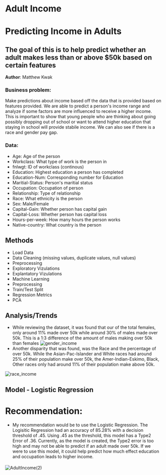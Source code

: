 # Adult Income


# Predicting Income in Adults
##  The goal of this is to help predict whether an adult makes less than or above $50k based on certain features

**Author**: Matthew Kwak

### Business problem:
Make predictions about income based off the data that is provided based on features provided. We are able to predict a person's income range and analyze if some factors are more influenced to receive a higher income. This is important to show that young people who are thinking about going possibly dropping out of school or want to attend higher education that staying in school will provide stabile income. We can also see if there is a race and gender pay gap. 

### Data:
- Age: Age of the person
- Workclass: What type of work is the person in
- fnlwgt: ID of workclass (continous)
- Education:	Highest education a person has completed
- Education-Num:	Corresponding number for Education
- Maritial-Status:	Person's maritial status
- Occupation:	Occupation of person
- Relationship:	Type of relationship 
- Race: What ethnicity is the person
- Sex:	Male/Female
- Capital-Gain: Whether person has capital gain
- Capital-Loss:	Whether person has capital loss
- Hours-per-week: How many hours the person works
- Native-country: What country is the person

## Methods
- Load Data
- Data Cleaning (missing values, duplicate values, null values)
- Preprocessing
- Exploratory Vizulations
- Explantatory Vizulations
- Machine Learning
- Preprocessing
- Train/Test Split
- Regression Metrics
- PCA

## Analysis/Trends
- While reviewing the dataset, it was found that our of the total females, only around 11% made over 50k while around 30% of males made over 50k. This is a 1:3 difference of the amount of males making over 50k than females
![gender_income](https://user-images.githubusercontent.com/109184607/193179542-67c44330-fab3-4e79-985d-e5a18ccea598.png)
- Another disparity that was found, was the Race and the percentage of over 50k. While the Asian-Pac-Islander and White races had around 25% of their population make over 50k, the Amer-Indian-Eskimo, Black, Other  races only had around 11% of their population make above 50k.

![race_income](https://user-images.githubusercontent.com/109184607/193179817-6dd9e1a4-7eff-4cfe-92cd-3abe0c503516.png)


## Model - Logistic Regression
# Recommendation:
- My recommendation would be to use the Logistic Regression. The Logisitic Regression had an accuracy of 85.28% with a decision threshold of .45. Using .45 as the threshold, this model has a Type2 Error of .36. Currently, as the model is created, the Type2 error is too high and may not be able to predict if an adult made over 50k. If we were to use this model, it could help predict how much effect education and occupation leads to higher income. 

#### 
![AdultIncome(2)](https://user-images.githubusercontent.com/109184607/191960458-4a40ec92-b0bd-46d3-8d58-526a513df6cb.png)


